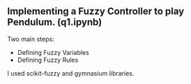 ## Implementing a Fuzzy Controller to play Pendulum. (q1.ipynb)  
Two main steps:  
- Defining Fuzzy Variables
- Defining Fuzzy Rules

  
I used scikit-fuzzy and gymnasium libraries.
